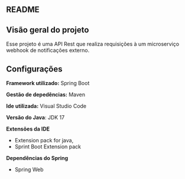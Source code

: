 ## README

## Visão geral do projeto
Esse projeto é uma API Rest que realiza requisições à um microserviço webhook de notificações externo.

## Configurações
**Framework utilizado:** 
Spring Boot

**Gestão de depedências:** 
Maven

**Ide utilizada:** 
Visual Studio Code

**Versão do Java**: 
JDK 17

**Extensões da IDE**
- Extension pack for java, 
- Sprint Boot Extension pack

**Dependências do Spring**
- Spring Web
